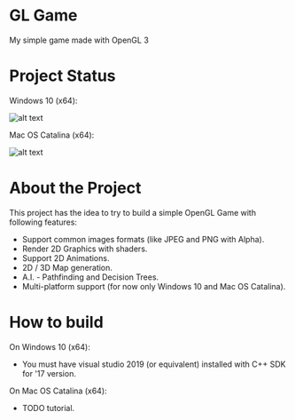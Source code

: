 # GL Game
My simple game made with OpenGL 3

# Project Status

Windows 10 (x64):

![alt text](https://ci.appveyor.com/api/projects/status/32r7s2skrgm9ubva?svg=true)

Mac OS Catalina (x64):

![alt text](https://ci.appveyor.com/api/projects/status/32r7s2skrgm9ubva?svg=true)

# About the Project

This project has the idea to try to build a simple OpenGL Game with following features:

* Support common images formats (like JPEG and PNG with Alpha).
* Render 2D Graphics with shaders.
* Support 2D Animations.
* 2D / 3D Map generation.
* A.I. - Pathfinding and Decision Trees.
* Multi-platform support (for now only Windows 10 and Mac OS Catalina).

# How to build

On Windows 10 (x64):

* You must have visual studio 2019 (or equivalent) installed with C++ SDK for '17 version.

On Mac OS Catalina (x64):

* TODO tutorial.
